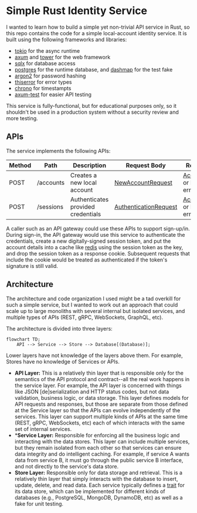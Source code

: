 # Simple Rust Identity Service

I wanted to learn how to build a simple yet non-trivial API service in Rust, so this repo contains the code for a simple local-account identity service. It is built using the following frameworks and libraries:

- [tokio](https://docs.rs/tokio/latest/tokio/) for the async runtime
- [axum](https://docs.rs/axum/latest/axum/) and [tower](https://docs.rs/tower/latest/tower/) for the web framework
- [sqlx](https://docs.rs/sqlx/latest/sqlx/) for database access 
- [postgres](https://hub.docker.com/_/postgres) for the runtime database, and [dashmap](https://docs.rs/dashmap/latest/dashmap/) for the test fake
- [argon2](https://docs.rs/argon2/latest/argon2/) for password hashing
- [thiserror](https://docs.rs/thiserror/latest/thiserror/) for error types
- [chrono](https://docs.rs/chrono/latest/chrono/) for timestampts
- [axum-test](https://docs.rs/axum-test/latest/axum_test/) for easier API testing

This service is fully-functional, but for educational purposes only, so it shouldn't be used in a production system without a security review and more testing.

## APIs

The service implements the following APIs:

| Method | Path | Description | Request Body | Response Body
|--------|------|-------------|--------------|--------------
| POST | /accounts | Creates a new local account | [NewAccountRequest](./src/api/models.rs) | [AccountResponse](./src/api/models.rs) or BAD_REQUEST error
| POST | /sessions | Authenticates provided credentials | [AuthenticationRequest](./src/api/models.rs) | [AccountResponse](./src/api/models.rs) or BAD_REQUEST error

A caller such as an API gateway could use these APIs to support sign-up/in. During sign-in, the API gateway would use this service to authenticate the credentials, create a new digitally-signed session token, and put the account details into a cache like [redis](https://redis.io/) using the session token as the key, and drop the session token as a response cookie. Subsequent requests that include the cookie would be treated as authenticated if the token's signature is still valid.

## Architecture

The architecture and code organization I used might be a tad overkill for such a simple service, but I wanted to work out an approach that could scale up to large monoliths with several internal but isolated services, and multiple types of APIs (REST, gRPC, WebSockets, GraphQL, etc).

The architecture is divided into three layers:

```mermaid
flowchart TD;
    API --> Service --> Store --> Database[(Database)];
```

Lower layers have not knowledge of the layers above them. For example, Stores have no knowledge of Services or APIs.

- **API Layer:** This is a relatively thin layer that is responsible only for the semantics of the API protocol and contract--all the real work happens in the service layer. For example, the API layer is concerned with things like JSON \[de]serialization and HTTP status codes, but not data validation, business logic, or data storage. This layer defines models for API requests and responses, but those are separate from those defined at the Service layer so that the APIs can evolve independently of the services. This layer can support multiple kinds of APIs at the same time (REST, gRPC, WebSockets, etc) each of which interacts with the same set of internal services.
- ***Service Layer:** Responsible for enforcing all the business logic and interacting with the data stores. This layer can include multiple services, but they remain isolated from each other so that services can ensure data integrity and do intelligent caching. For example, if service A wants data from service B, it must go through the public service B interface, and not directly to the service's data store.
- **Store Layer:** Responsible only for data storage and retrieval. This is a relatively thin layer that simply interacts with the database to insert, update, delete, and read data. Each service typically defines a [trait](https://doc.rust-lang.org/book/ch10-02-traits.html) for its data store, which can be implemented for different kinds of databases (e.g., PostgreSQL, MongoDB, DynamoDB, etc) as well as a fake for unit testing.
